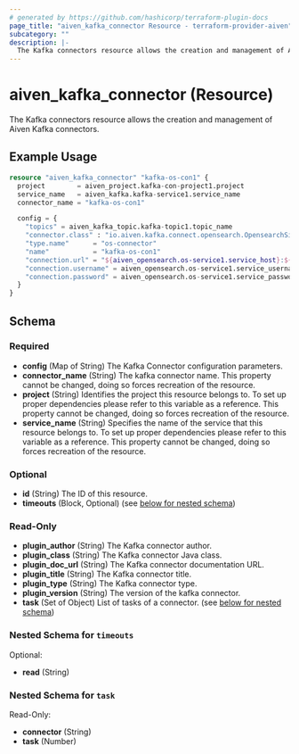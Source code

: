 ```yaml
---
# generated by https://github.com/hashicorp/terraform-plugin-docs
page_title: "aiven_kafka_connector Resource - terraform-provider-aiven"
subcategory: ""
description: |-
  The Kafka connectors resource allows the creation and management of Aiven Kafka connectors.
---
```


# aiven_kafka_connector (Resource)

The Kafka connectors resource allows the creation and management of Aiven Kafka connectors.

## Example Usage

```terraform
resource "aiven_kafka_connector" "kafka-os-con1" {
  project        = aiven_project.kafka-con-project1.project
  service_name   = aiven_kafka.kafka-service1.service_name
  connector_name = "kafka-os-con1"

  config = {
    "topics" = aiven_kafka_topic.kafka-topic1.topic_name
    "connector.class" : "io.aiven.kafka.connect.opensearch.OpensearchSinkConnector"
    "type.name"      = "os-connector"
    "name"           = "kafka-os-con1"
    "connection.url" = "${aiven_opensearch.os-service1.service_host}:${aiven_opensearch.os-service1.service_port}"
    "connection.username" = aiven_opensearch.os-service1.service_username
    "connection.password" = aiven_opensearch.os-service1.service_password
  }
}
```

<!-- schema generated by tfplugindocs -->
## Schema

### Required

- **config** (Map of String) The Kafka Connector configuration parameters.
- **connector_name** (String) The kafka connector name. This property cannot be changed, doing so forces recreation of the resource.
- **project** (String) Identifies the project this resource belongs to. To set up proper dependencies please refer to this variable as a reference. This property cannot be changed, doing so forces recreation of the resource.
- **service_name** (String) Specifies the name of the service that this resource belongs to. To set up proper dependencies please refer to this variable as a reference. This property cannot be changed, doing so forces recreation of the resource.

### Optional

- **id** (String) The ID of this resource.
- **timeouts** (Block, Optional) (see [below for nested schema](#nestedblock--timeouts))

### Read-Only

- **plugin_author** (String) The Kafka connector author.
- **plugin_class** (String) The Kafka connector Java class.
- **plugin_doc_url** (String) The Kafka connector documentation URL.
- **plugin_title** (String) The Kafka connector title.
- **plugin_type** (String) The Kafka connector type.
- **plugin_version** (String) The version of the kafka connector.
- **task** (Set of Object) List of tasks of a connector. (see [below for nested schema](#nestedatt--task))

<a id="nestedblock--timeouts"></a>
### Nested Schema for `timeouts`

Optional:

- **read** (String)


<a id="nestedatt--task"></a>
### Nested Schema for `task`

Read-Only:

- **connector** (String)
- **task** (Number)


